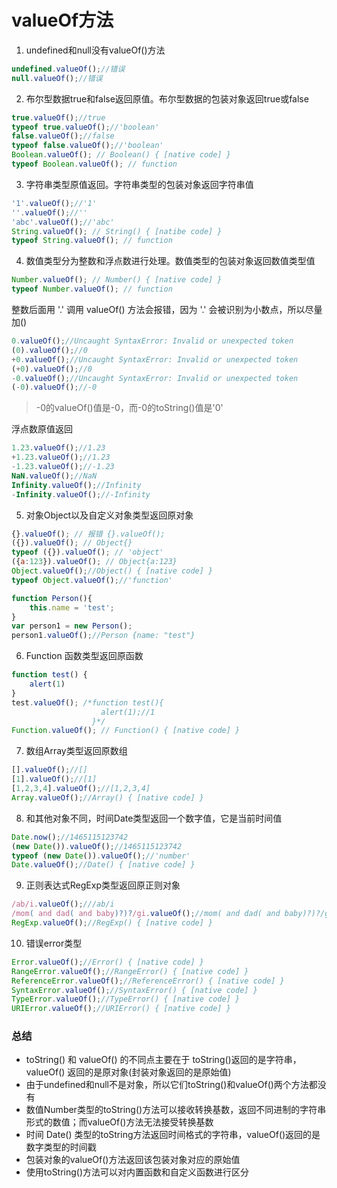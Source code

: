 # valueOf方法

1. undefined和null没有valueOf()方法

```javascript
undefined.valueOf();//错误
null.valueOf();//错误
```

2. 布尔型数据true和false返回原值。布尔型数据的包装对象返回true或false

~~~javascript
true.valueOf();//true
typeof true.valueOf();//'boolean'
false.valueOf();//false
typeof false.valueOf();//'boolean'
Boolean.valueOf(); // Boolean() { [native code] }
typeof Boolean.valueOf(); // function
~~~

3. 字符串类型原值返回。字符串类型的包装对象返回字符串值

~~~javascript
'1'.valueOf();//'1'
''.valueOf();//''
'abc'.valueOf();//'abc'
String.valueOf(); // String() { [natibe code] }
typeof String.valueOf(); // function
~~~

4. 数值类型分为整数和浮点数进行处理。数值类型的包装对象返回数值类型值

~~~javascript
Number.valueOf(); // Number() { [native code] }
typeof Number.valueOf(); // function
~~~

整数后面用 '.' 调用 valueOf() 方法会报错，因为 '.' 会被识别为小数点，所以尽量加()

~~~javascript
0.valueOf();//Uncaught SyntaxError: Invalid or unexpected token
(0).valueOf();//0
+0.valueOf();//Uncaught SyntaxError: Invalid or unexpected token
(+0).valueOf();//0
-0.valueOf();//Uncaught SyntaxError: Invalid or unexpected token
(-0).valueOf();//-0
~~~

> -0的valueOf()值是-0，而-0的toString()值是'0'

浮点数原值返回

~~~javascript
1.23.valueOf();//1.23
+1.23.valueOf();//1.23
-1.23.valueOf();//-1.23
NaN.valueOf();//NaN
Infinity.valueOf();//Infinity
-Infinity.valueOf();//-Infinity
~~~

5. 对象Object以及自定义对象类型返回原对象

~~~javascript
{}.valueOf(); // 报错 {}.valueOf(); 
({}).valueOf(); // Object{}
typeof ({}).valueOf(); // 'object'
({a:123}).valueOf(); // Object{a:123}
Object.valueOf();//Object() { [native code] }
typeof Object.valueOf();//'function'
~~~

~~~javascript
function Person(){
    this.name = 'test';
}
var person1 = new Person();
person1.valueOf();//Person {name: "test"}
~~~

6. Function 函数类型返回原函数

~~~javascript
function test() {
	alert(1)
}
test.valueOf(); /*function test(){
                    alert(1);//1
                  }*/
Function.valueOf(); // Function() { [native code] }
~~~

7. 数组Array类型返回原数组

~~~javascript
[].valueOf();//[]
[1].valueOf();//[1]
[1,2,3,4].valueOf();//[1,2,3,4]
Array.valueOf();//Array() { [native code] }
~~~

8. 和其他对象不同，时间Date类型返回一个数字值，它是当前时间值

~~~javascript
Date.now();//1465115123742
(new Date()).valueOf();//1465115123742
typeof (new Date()).valueOf();//'number'
Date.valueOf();//Date() { [native code] }
~~~

9. 正则表达式RegExp类型返回原正则对象

~~~javascript
/ab/i.valueOf();///ab/i
/mom( and dad( and baby)?)?/gi.valueOf();//mom( and dad( and baby)?)?/gi
RegExp.valueOf();//RegExp() { [native code] }
~~~

10. 错误error类型

~~~javascript
Error.valueOf();//Error() { [native code] }
RangeError.valueOf();//RangeError() { [native code] }
ReferenceError.valueOf();//ReferenceError() { [native code] }
SyntaxError.valueOf();//SyntaxError() { [native code] }
TypeError.valueOf();//TypeError() { [native code] }
URIError.valueOf();//URIError() { [native code] }
~~~



### 总结

+ toString() 和 valueOf() 的不同点主要在于 toString()返回的是字符串，valueOf() 返回的是原对象(封装对象返回的是原始值)
+ 由于undefined和null不是对象，所以它们toString()和valueOf()两个方法都没有
+ 数值Number类型的toString()方法可以接收转换基数，返回不同进制的字符串形式的数值；而valueOf()方法无法接受转换基数
+ 时间 Date() 类型的toString方法返回时间格式的字符串，valueOf()返回的是数字类型的时间戳
+ 包装对象的valueOf()方法返回该包装对象对应的原始值
+ 使用toString()方法可以对内置函数和自定义函数进行区分



